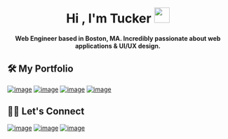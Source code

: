 <h1 align="center"> Hi , I'm Tucker <img src="https://media.giphy.com/media/hvRJCLFzcasrR4ia7z/giphy.gif" width="35"></h1>

<h4 align="center">Web Engineer based in Boston, MA. Incredibly passionate about web applications & UI/UX design.</h4>

## 🛠️ My Portfolio
[![image](https://img.shields.io/badge/Personal%20Website%20&%20Blog-012619?style=for-the-badge&logo=windowsterminal&labelColor=012619)](https://tuckermassad.com)
[![image](https://img.shields.io/badge/React%20Blog-1cbdee?style=for-the-badge&logo=react&logoColor=FFFFFF&labelColor=1cbdee)](https://tuckermassad.com/blog)
[![image](https://img.shields.io/badge/Codepen%20Profile-0a0a08?style=for-the-badge&logo=codepen&labelColor=0a0a08)](https://codepen.io/tuckermassad)
[![image](https://img.shields.io/badge/Financhle%20%28The%20Wordle%20of%20Finance%29-FFD700?style=for-the-badge&labelColor=FFD700)](https://financhle.com)


## 🙋‍♀️ Let's Connect

[![image](https://img.shields.io/badge/LinkedIn-0077B5?style=for-the-badge&logo=linkedin&logoColor=white)](https://www.linkedin.com/in/TuckerMassad/)
[![image](https://img.shields.io/badge/Twitter-1DA1F2?style=for-the-badge&logo=twitter&logoColor=white)](https://twitter.com/TuckerCodes)
[![image](https://img.shields.io/badge/Gmail-D14836?style=for-the-badge&logo=gmail&logoColor=white)](mailto:tuckermassad@gmail.com)
